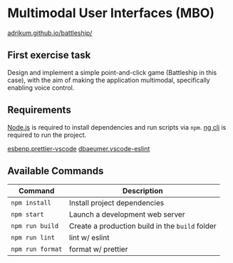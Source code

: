 # Multimodal User Interfaces (MBO)

[adrikum.github.io/battleship/](https://adrikum.github.io/battleship/)

## First exercise task

Design and implement a simple point-and-click game (Battleship in this case), with the aim of making the application multimodal, specifically enabling voice control.

## Requirements

[Node.js](https://nodejs.org) is required to install dependencies and run scripts via `npm`.
[ng cli](https://angular.io/cli) is required to run the project.

[esbenp.prettier-vscode](https://marketplace.visualstudio.com/items?itemName=esbenp.prettier-vscode)
[dbaeumer.vscode-eslint](https://marketplace.visualstudio.com/items?itemName=dbaeumer.vscode-eslint)

## Available Commands

| Command          | Description                                     |
| ---------------- | ----------------------------------------------- |
| `npm install`    | Install project dependencies                    |
| `npm start`      | Launch a development web server                 |
| `npm run build`  | Create a production build in the `build` folder |
| `npm run lint`   | lint w/ eslint                                  |
| `npm run format` | format w/ prettier                              |
